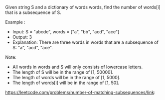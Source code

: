 Given string S and a dictionary of words words, find the number of words[i] that is a subsequence of S.

Example :
- Input: 
S = "abcde", words = ["a", "bb", "acd", "ace"]
- Output: 3
- Explanation: There are three words in words that are a subsequence of S: "a", "acd", "ace".


Note:

- All words in words and S will only consists of lowercase letters.
- The length of S will be in the range of [1, 50000].
- The length of words will be in the range of [1, 5000].
- The length of words[i] will be in the range of [1, 50].


https://leetcode.com/problems/number-of-matching-subsequences/link: 
